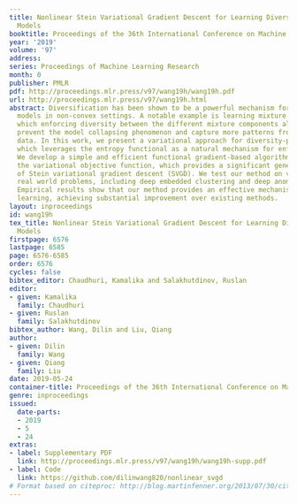 ```yaml
---
title: Nonlinear Stein Variational Gradient Descent for Learning Diversified Mixture
  Models
booktitle: Proceedings of the 36th International Conference on Machine Learning
year: '2019'
volume: '97'
address: 
series: Proceedings of Machine Learning Research
month: 0
publisher: PMLR
pdf: http://proceedings.mlr.press/v97/wang19h/wang19h.pdf
url: http://proceedings.mlr.press/v97/wang19h.html
abstract: Diversification has been shown to be a powerful mechanism for learning robust
  models in non-convex settings. A notable example is learning mixture models, in
  which enforcing diversity between the different mixture components allows us to
  prevent the model collapsing phenomenon and capture more patterns from the observed
  data. In this work, we present a variational approach for diversity-promoting learning,
  which leverages the entropy functional as a natural mechanism for enforcing diversity.
  We develop a simple and efficient functional gradient-based algorithm for optimizing
  the variational objective function, which provides a significant generalization
  of Stein variational gradient descent (SVGD). We test our method on various challenging
  real world problems, including deep embedded clustering and deep anomaly detection.
  Empirical results show that our method provides an effective mechanism for diversity-promoting
  learning, achieving substantial improvement over existing methods.
layout: inproceedings
id: wang19h
tex_title: Nonlinear Stein Variational Gradient Descent for Learning Diversified Mixture
  Models
firstpage: 6576
lastpage: 6585
page: 6576-6585
order: 6576
cycles: false
bibtex_editor: Chaudhuri, Kamalika and Salakhutdinov, Ruslan
editor:
- given: Kamalika
  family: Chaudhuri
- given: Ruslan
  family: Salakhutdinov
bibtex_author: Wang, Dilin and Liu, Qiang
author:
- given: Dilin
  family: Wang
- given: Qiang
  family: Liu
date: 2019-05-24
container-title: Proceedings of the 36th International Conference on Machine Learning
genre: inproceedings
issued:
  date-parts:
  - 2019
  - 5
  - 24
extras:
- label: Supplementary PDF
  link: http://proceedings.mlr.press/v97/wang19h/wang19h-supp.pdf
- label: Code
  link: https://github.com/dilinwang820/nonlinear_svgd
# Format based on citeproc: http://blog.martinfenner.org/2013/07/30/citeproc-yaml-for-bibliographies/
---
```

